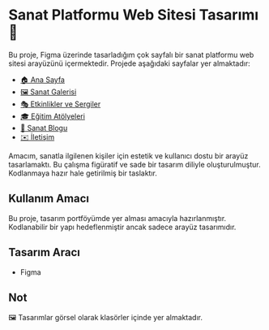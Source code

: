 # Sanat Platformu Web Sitesi Tasarımı 🎨

Bu proje, Figma üzerinde tasarladığım çok sayfalı bir sanat platformu web sitesi arayüzünü içermektedir. Projede aşağıdaki sayfalar yer almaktadır:


- [🏠 Ana Sayfa](./homepage/README.md)
- [🖼️ Sanat Galerisi](./art-gallery/README.md)
- [🎭 Etkinlikler ve Sergiler](./events/README.md)
- [🎓 Eğitim Atölyeleri](./workshops/README.md)
- [📰 Sanat Blogu](./blog/README.md)
- [✉️ İletişim](./contact/README.md)



Amacım, sanatla ilgilenen kişiler için estetik ve kullanıcı dostu bir arayüz tasarlamaktı. Bu çalışma figüratif ve sade bir tasarım diliyle oluşturulmuştur. Kodlanmaya hazır hale getirilmiş bir taslaktır.

## Kullanım Amacı
Bu proje, tasarım portföyümde yer alması amacıyla hazırlanmıştır. Kodlanabilir bir yapı hedeflenmiştir ancak sadece arayüz tasarımıdır.

## Tasarım Aracı
- Figma


## Not
🖼️ Tasarımlar görsel olarak klasörler içinde yer almaktadır.

